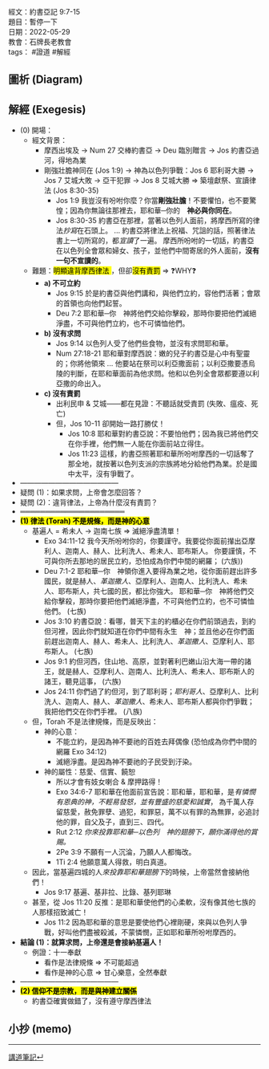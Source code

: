 經文：約書亞記 9:7-15  
題目：暫停一下  
日期：2022-05-29  
教會：石牌長老教會  
tags： #證道  #解經  

## 圖析 (Diagram)

## 解經 (Exegesis)
- (0) 開場：
	- 經文背景：
		- 摩西出埃及 → Num 27 交棒約書亞 → Deu 臨別贈言 → Jos 約書亞過河，得地為業
		- 剛強壯膽神同在 (Jos 1:9) → 神為以色列爭戰：Jos 6 耶利哥大勝 → Jos 7 艾城大敗 → 亞干犯罪 → Jos 8 艾城大勝 ⇒ 築壇獻祭、宣讀律法 (Jos 8:30-35)
			- Jos 1:9 我豈沒有吩咐你麼？你當**剛強壯膽**！不要懼怕，也不要驚惶；因為你無論往那裡去，耶和華─你的　**神必與你同在**。 
			- Jos 8:30-35  約書亞在那裡，當著以色列人面前，將摩西所寫的律法*抄寫*在石頭上。 ... 約書亞將律法上祝福、咒詛的話，照著律法書上一切所寫的，都*宣讀*了一遍。 摩西所吩咐的一切話，約書亞在以色列全會眾和婦女、孩子，並他們中間寄居的外人面前，**沒有一句不宣讀的**。 
	- 難題：<mark>明顯違背摩西律法 </mark>，但卻<mark>沒有責罰</mark> ⇒ ❓WHY❓
		- **a) 不可立約**
			- Jos 9:15 於是約書亞與他們講和，與他們立約，容他們活著；會眾的首領也向他們起誓。 
			- Deu 7:2 耶和華─你　神將他們交給你擊殺，那時你要把他們滅絕淨盡，不可與他們立約，也不可憐恤他們。 
		- **b) 沒有求問**
			- Jos 9:14 以色列人受了他們些食物，並沒有求問耶和華。 
			- Num 27:18-21 耶和華對摩西說：嫩的兒子約書亞是心中有聖靈的；你將他領來 ... 他要站在祭司以利亞撒面前；以利亞撒要憑烏陵的判斷，在耶和華面前為他求問。他和以色列全會眾都要遵以利亞撒的命出入。 
		- **c) 沒有責罰**
			- 出利民申 & 艾城——都在見證：不聽話就受責罰 (失敗、瘟疫、死亡)
			- 但，Jos 10-11 卻開始一路打勝仗！
				- Jos 10:8 耶和華對約書亞說：不要怕他們；因為我已將他們交在你手裡，他們無一人能在你面前站立得住。 
				- Jos 11:23 這樣，約書亞照著耶和華所吩咐摩西的一切話奪了那全地，就按著以色列支派的宗族將地分給他們為業。於是國中太平，沒有爭戰了。 
- ——————————————
- 疑問 (1)：如果求問，上帝會怎麼回答？
- 疑問 (2)：違背律法，上帝為什麼沒有責罰？
- ═════════════════════
- <mark>**(1) 律法 (Torah) 不是規條，而是神的心意**</mark>
	- 基遍人 = 希未人 -> 迦南七族 => 滅絕淨盡清單！
		- Exo 34:11-12 我今天所吩咐你的，你要謹守。我要從你面前攆出亞摩利人、迦南人、赫人、比利洗人、希未人、耶布斯人。 你要謹慎，不可與你所去那地的居民立約，恐怕成為你們中間的網羅； (六族))
		- Deu 7:1-2 耶和華─你　神領你進入要得為業之地，從你面前趕出許多國民，就是赫人、*革迦撒人*、亞摩利人、迦南人、比利洗人、希未人、耶布斯人，共七國的民，都比你強大。 耶和華─你　神將他們交給你擊殺，那時你要把他們滅絕淨盡，不可與他們立約，也不可憐恤他們。 (七族)
		- Jos 3:10 約書亞說：看哪，普天下主的約櫃必在你們前頭過去，到約但河裡，因此你們就知道在你們中間有永生　神；並且他必在你們面前趕出迦南人、赫人、希未人、比利洗人、*革迦撒人*、亞摩利人、耶布斯人。 (七族)
		- Jos 9:1 約但河西，住山地、高原，並對著利巴嫩山沿大海一帶的諸王，就是赫人、亞摩利人、迦南人、比利洗人、希未人、耶布斯人的諸王，聽見這事， (六族)
		- Jos 24:11 你們過了約但河，到了耶利哥；*耶利哥人*、亞摩利人、比利洗人、迦南人、赫人、*革迦撒人*、希未人、耶布斯人都與你們爭戰；我把他們交在你們手裡。 (八族)
	- 但，Torah 不是法律規條，而是反映出：
		- 神的心意：
			- 不能立約，是因為神不要祂的百姓去拜偶像 (恐怕成為你們中間的網羅 Exo 34:12)
			- 滅絕淨盡。是因為神不要祂的子民受到汙染。
		- 神的屬性：慈愛、信實、饒恕
			- 所以才會有妓女喇合 & 摩押路得！
			- Exo 34:6-7 耶和華在他面前宣告說：耶和華，耶和華，是*有憐憫有恩典的神，不輕易發怒，並有豐盛的慈愛和誠實*， 為千萬人存留慈愛，赦免罪孽、過犯，和罪惡，萬不以有罪的為無罪，必追討他的罪，自父及子，直到三、四代。 
			- Rut 2:12 *你來投靠耶和華─以色列　神的翅膀下，願你滿得他的賞賜。* 
			- 2Pe 3:9 不願有一人沉淪，乃願人人都悔改。 
			- 1Ti 2:4 他願意萬人得救，明白真道。 
	- 因此，當基遍四城的人*來投靠耶和華翅膀下*的時候，上帝當然會接納他們！
		- Jos 9:17 基遍、基非拉、比錄、基列耶琳
	- 甚至，從 Jos 11:20 反推：是耶和華使他們的心柔軟，沒有像其他七族的人那樣招致滅亡！
		- Jos 11:2 因為耶和華的意思是要使他們心裡剛硬，來與以色列人爭戰，好叫他們盡被殺滅，不蒙憐憫，正如耶和華所吩咐摩西的。 
- **結論 (1)：就算求問，上帝還是會接納基遍人！**
	- 例證：十一奉獻
		- 看作是法律規條 ⇒ 不可能超過
		- 看作是神的心意 ⇒ 甘心樂意，全然奉獻
- ——————————————
- <mark>**(2) 信仰不是宗教，而是與神建立關係**</mark>
	- 約書亞確實做錯了，沒有遵守摩西律法


## 小抄 (memo)



---
[講道筆記↵](../README.md)

